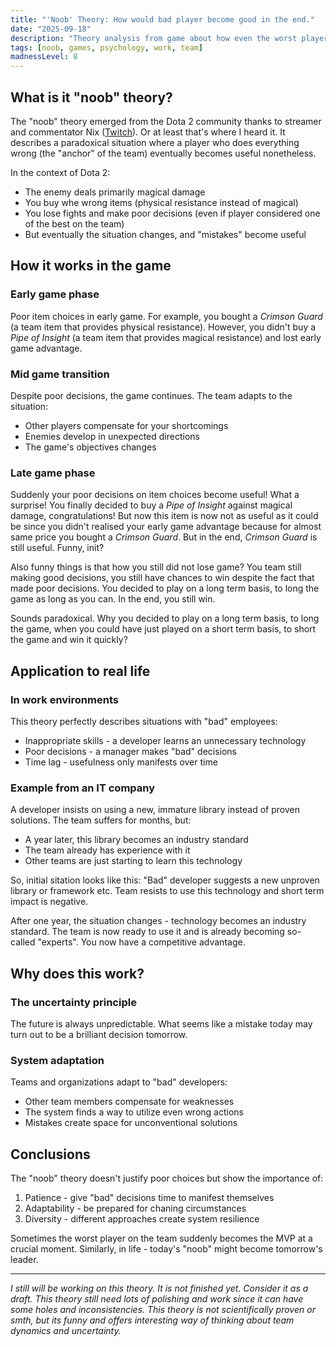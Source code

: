```yaml
---
title: "'Noob' Theory: How would bad player become good in the end."
date: "2025-09-18"
description: "Theory analysis from game about how even the worst player can become useful in the end."
tags: [noob, games, psychology, work, team]
madnessLevel: 8
---
```


## What is it "noob" theory?

The "noob" theory emerged from the Dota 2 community thanks to streamer and commentator Nix ([Twitch](https://www.twitch.tv/nix)).
Or at least that's where I heard it. It describes a paradoxical situation where a player who does everything wrong
(the "anchor" of the team) eventually becomes useful nonetheless.

In the context of Dota 2:
- The enemy deals primarily magical damage
- You buy whe wrong items (physical resistance instead of magical)
- You lose fights and make poor decisions (even if player considered one of the best on the team)
- But eventually the situation changes, and "mistakes" become useful

## How it works in the game

### Early game phase

Poor item choices in early game. For example, you bought a _Crimson Guard_ (a team item that provides physical resistance).
However, you didn't buy a _Pipe of Insight_ (a team item that provides magical resistance) and lost early game advantage.

### Mid game transition

Despite poor decisions, the game continues. The team adapts to the situation:
- Other players compensate for your shortcomings
- Enemies develop in unexpected directions
- The game's objectives changes

### Late game phase

Suddenly your poor decisions on item choices become useful! What a surprise! You finally decided to buy a _Pipe of Insight_
against magical damage, congratulations! But now this item is now not as useful as it could be since you didn't realised your early game advantage 
because for almost same price you bought a _Crimson Guard_.
But in the end, _Crimson Guard_ is still useful. Funny, init?

Also funny things is that how you still did not lose game? You team still making good decisions, you still have chances to win despite the fact that made poor decisions.
You decided to play on a long term basis, to long the game as long as you can. In the end, you still win.

Sounds paradoxical. Why you decided to play on a long term basis, to long the game, when you could have just played on a short term basis, to short the game and win it quickly?

## Application to real life

### In work environments
This theory perfectly describes situations with "bad" employees:
- Inappropriate skills - a developer learns an unnecessary technology
- Poor decisions - a manager makes "bad" decisions
- Time lag - usefulness only manifests over time

### Example from an IT company
A developer insists on using a new, immature library instead of proven solutions. The team suffers for months, but:
- A year later, this library becomes an industry standard
- The team already has experience with it
- Other teams are just starting to learn this technology

So, initial sitation looks like this:
"Bad" developer suggests a new unproven library or framework etc. Team resists to use this technology and short term impact is negative.

After one year, the situation changes - technology becomes an industry standard. The team is now ready to use it and is already becoming so-called "experts". You now have a competitive advantage.

## Why does this work?

### The uncertainty principle
The future is always unpredictable. What seems like a mistake today may turn out to be a brilliant decision tomorrow.

### System adaptation
Teams and organizations adapt to "bad" developers:
- Other team members compensate for weaknesses
- The system finds a way to utilize even wrong actions
- Mistakes create space for unconventional solutions

## Conclusions
The "noob" theory doesn't justify poor choices but show the importance of:
1. Patience - give "bad" decisions time to manifest themselves
2. Adaptability - be prepared for chaning circumstances
3. Diversity - different approaches create system resilience

Sometimes the worst player on the team suddenly becomes the MVP at a crucial moment. Similarly, in life - today's
"noob" might become tomorrow's leader.

---
_I still will be working on this theory. It is not finished yet. Consider it as a draft. This theory still need lots of polishing and work since it can have some holes and inconsistencies.
This theory is not scientifically proven or smth, but its funny and offers interesting way of thinking
about team dynamics and uncertainty._